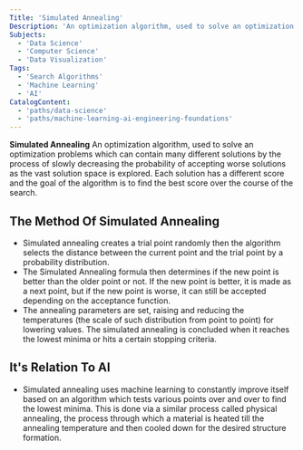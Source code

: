 ```yaml
---
Title: 'Simulated Annealing'
Description: 'An optimization algorithm, used to solve an optimization problems which can contain many different solutions. Each solution has a different score & the goal of the algorithm is to find the best score.'
Subjects:
  - 'Data Science'
  - 'Computer Science'
  - 'Data Visualization'
Tags:
  - 'Search Algorithms'
  - 'Machine Learning'
  - 'AI'
CatalogContent:
  - 'paths/data-science'
  - 'paths/machine-learning-ai-engineering-foundations'
---
```


**Simulated Annealing** An optimization algorithm, used to solve an optimization problems which can contain many different solutions by the process of slowly decreasing the probability of accepting worse solutions as the vast solution space is explored. Each solution has a different score and the goal of the algorithm is to find the best score over the course of the search.

## The Method Of Simulated Annealing
- Simulated annealing creates a trial point randomly then the algorithm selects the distance between the current point and the trial point by a probability distribution.
- The Simulated Annealing formula then determines if the new point is better than the older point or not. If the new point is better, it is made as a next point, but if the new point is worse, it can still be accepted depending on the acceptance function.
- The annealing parameters are set, raising and reducing the temperatures (the scale of such distribution from point to point) for lowering values. The simulated annealing is concluded when it reaches the lowest minima or hits a certain stopping criteria.

## It's Relation To AI
- Simulated annealing uses machine learning to constantly improve itself based on an algorithm which tests various points over and over to find the lowest minima. This is done via a similar process called physical annealing, the process through which a material is heated till the annealing temperature and then cooled down for the desired structure formation.